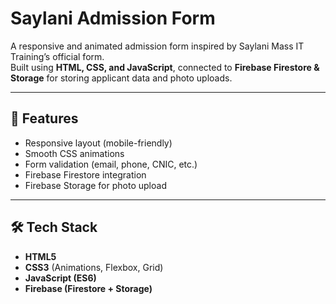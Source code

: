 # Saylani Admission Form

A responsive and animated admission form inspired by Saylani Mass IT Training’s official form.  
Built using **HTML, CSS, and JavaScript**, connected to **Firebase Firestore & Storage** for storing applicant data and photo uploads.

---

## 🚀 Features
- Responsive layout (mobile-friendly)
- Smooth CSS animations
- Form validation (email, phone, CNIC, etc.)
- Firebase Firestore integration
- Firebase Storage for photo upload


---

## 🛠️ Tech Stack
- **HTML5**
- **CSS3** (Animations, Flexbox, Grid)
- **JavaScript (ES6)**
- **Firebase (Firestore + Storage)**

